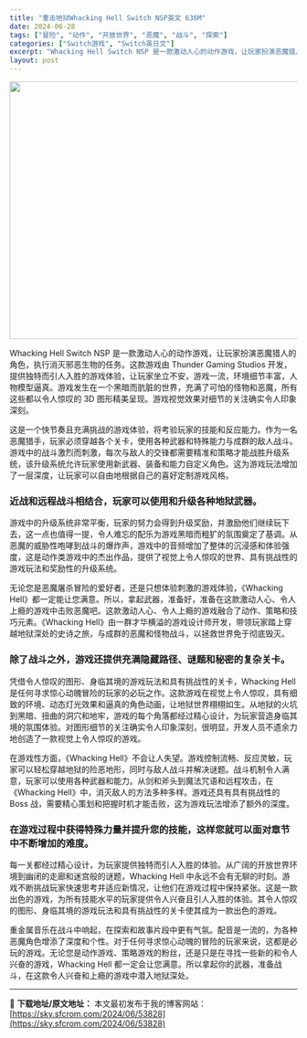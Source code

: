 ```yaml
---
title: "重击地狱Whacking Hell Switch NSP英文 636M"
date: 2024-06-28
tags: ["冒险", "动作", "开放世界", "恶魔", "战斗", "探索"]
categories: ["Switch游戏", "Switch英日文"]
excerpt: "Whacking Hell Switch NSP 是一款激动人心的动作游戏，让玩家扮演恶魔猎人的角色，执行消灭邪恶生物的任务。这款游戏由 Thunder Gaming Studios 开发，提供独特而引人入胜的游戏体验，让玩家坐立不安，游戏一流，环境细节丰富，人物模型逼真。游戏发生在一个黑暗而肮脏的&hellip;"
layout: post
---
```


<img class="size-full wp-image-53829 aligncenter" src="https://sky.sfcrom.com/wp-content/uploads/2024/06/2024062801050953.webp" alt="" width="801" height="451" />

Whacking Hell Switch NSP 是一款激动人心的动作游戏，让玩家扮演恶魔猎人的角色，执行消灭邪恶生物的任务。这款游戏由 Thunder Gaming Studios 开发，提供独特而引人入胜的游戏体验，让玩家坐立不安，游戏一流，环境细节丰富，人物模型逼真。游戏发生在一个黑暗而肮脏的世界，充满了可怕的怪物和恶魔，所有这些都以令人惊叹的 3D 图形精美呈现。游戏视觉效果对细节的关注确实令人印象深刻。

<span>这是一个快节奏且充满挑战的游戏体验，将考验玩家的技能和反应能力。作为一名恶魔猎手，玩家必须穿越各个关卡，使用各种武器和特殊能力与成群的敌人战斗。游戏中的战斗激烈而刺激，每次与敌人的交锋都需要精准和策略才能战胜升级系统，该升级系统允许玩家使用新武器、装备和能力自定义角色。这为游戏玩法增加了一层深度，让玩家可以自由地根据自己的喜好定制游戏风格。</span>
<h3><span>近战和远程战斗相结合，玩家可以使用和升级各种地狱武器。</span></h3>
<span>游戏中的升级系统非常平衡，玩家的努力会得到升级奖励，并激励他们继续玩下去，这一点也值得一提，令人难忘的配乐为游戏黑暗而粗犷的氛围奠定了基调。从恶魔的威胁性咆哮到战斗的爆炸声，游戏中的音频增加了整体的沉浸感和体验强度，这是动作类游戏中的杰出作品，提供了视觉上令人惊叹的世界、具有挑战性的游戏玩法和奖励性的升级系统。</span>

<span>无论您是恶魔屠杀冒险的爱好者，还是只想体验刺激的游戏体验，《Whacking Hell》都一定能让您满意。所以，拿起武器，准备好，准备在这款激动人心、令人上瘾的游戏中击败恶魔吧。这款激动人心、令人上瘾的游戏融合了动作、策略和技巧元素。《Whacking Hell》由一群才华横溢的游戏设计师开发，带领玩家踏上穿越地狱深处的史诗之旅，与成群的恶魔和怪物战斗，以拯救世界免于彻底毁灭。</span>
<h3><span>除了战斗之外，游戏还提供充满隐藏路径、谜题和秘密的复杂关卡。</span></h3>
<span>凭借令人惊叹的图形、身临其境的游戏玩法和具有挑战性的关卡，Whacking Hell 是任何寻求惊心动魄冒险的玩家的必玩之作。这款游戏在视觉上令人惊叹，具有细致的环境、动态灯光效果和逼真的角色动画，让地狱世界栩栩如生。从地狱的火坑到黑暗、扭曲的洞穴和地牢，游戏的每个角落都经过精心设计，为玩家营造身临其境的氛围体验。对图形细节的关注确实令人印象深刻，很明显，开发人员不遗余力地创造了一款视觉上令人惊叹的游戏。</span>

<span>在游戏性方面，《Whacking Hell》不会让人失望。游戏控制流畅、反应灵敏，玩家可以轻松穿越地狱的险恶地形，同时与敌人战斗并解决谜题。战斗机制令人满意，玩家可以使用各种武器和能力。从剑和斧头到魔法咒语和远程攻击，在《Whacking Hell》中，消灭敌人的方法多种多样。游戏还具有具有挑战性的 Boss 战，需要精心策划和把握时机才能击败，这为游戏玩法增添了额外的深度。</span>
<h3><span>在游戏过程中获得特殊力量并提升您的技能，这样您就可以面对章节中不断增加的难度。</span></h3>
<span>每一关都经过精心设计，为玩家提供独特而引人入胜的体验。从广阔的开放世界环境到幽闭的走廊和迷宫般的谜题，Whacking Hell 中永远不会有无聊的时刻。游戏不断挑战玩家快速思考并适应新情况，让他们在游戏过程中保持紧张。这是一款出色的游戏，为所有技能水平的玩家提供令人兴奋且引人入胜的体验。其令人惊叹的图形、身临其境的游戏玩法和具有挑战性的关卡使其成为一款出色的游戏。</span>

重金属音乐在战斗中响起，在探索和故事片段中更有气氛。配音是一流的，为各种恶魔角色增添了深度和个性。对于任何寻求惊心动魄的冒险的玩家来说，这都是必玩的游戏。无论您是动作游戏、策略游戏的粉丝，还是只是在寻找一些新的和令人兴奋的游戏，Whacking Hell 都一定会让您满意。所以拿起你的武器，准备战斗，在这款令人兴奋和上瘾的游戏中潜入地狱深处。

---
📖 **下载地址/原文地址：** 本文最初发布于我的博客网站：[https://sky.sfcrom.com/2024/06/53828](https://sky.sfcrom.com/2024/06/53828)
